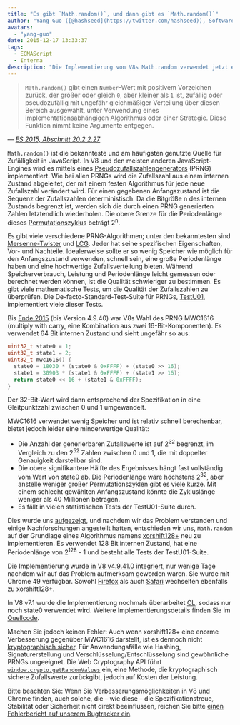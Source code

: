 ```yaml
---
title: "Es gibt `Math.random()`, und dann gibt es `Math.random()`"
author: "Yang Guo ([@hashseed](https://twitter.com/hashseed)), Softwareingenieur und Würfeldesigner"
avatars:
  - "yang-guo"
date: 2015-12-17 13:33:37
tags:
  - ECMAScript
  - Interna
description: "Die Implementierung von V8s Math.random verwendet jetzt einen Algorithmus namens xorshift128+, der die Zufälligkeit im Vergleich zur alten MWC1616-Implementierung verbessert."
---
```

> `Math.random()` gibt einen `Number`-Wert mit positivem Vorzeichen zurück, der größer oder gleich `0`, aber kleiner als `1` ist, zufällig oder pseudozufällig mit ungefähr gleichmäßiger Verteilung über diesen Bereich ausgewählt, unter Verwendung eines implementationsabhängigen Algorithmus oder einer Strategie. Diese Funktion nimmt keine Argumente entgegen.

<!--truncate-->
— _[ES 2015, Abschnitt 20.2.2.27](http://tc39.es/ecma262/#sec-math.random)_

`Math.random()` ist die bekannteste und am häufigsten genutzte Quelle für Zufälligkeit in JavaScript. In V8 und den meisten anderen JavaScript-Engines wird es mittels eines [Pseudozufallszahlengenerators](https://de.wikipedia.org/wiki/Pseudozufallszahlengenerator) (PRNG) implementiert. Wie bei allen PRNGs wird die Zufallszahl aus einem internen Zustand abgeleitet, der mit einem festen Algorithmus für jede neue Zufallszahl verändert wird. Für einen gegebenen Anfangszustand ist die Sequenz der Zufallszahlen deterministisch. Da die Bitgröße n des internen Zustands begrenzt ist, werden sich die durch einen PRNG generierten Zahlen letztendlich wiederholen. Die obere Grenze für die Periodenlänge dieses [Permutationszyklus](https://de.wikipedia.org/wiki/Zyklische_Permutation) beträgt 2<sup>n</sup>.

Es gibt viele verschiedene PRNG-Algorithmen; unter den bekanntesten sind [Mersenne-Twister](https://de.wikipedia.org/wiki/Mersenne-Twister) und [LCG](https://de.wikipedia.org/wiki/Lineare_Kongruenzmethode). Jeder hat seine spezifischen Eigenschaften, Vor- und Nachteile. Idealerweise sollte er so wenig Speicher wie möglich für den Anfangszustand verwenden, schnell sein, eine große Periodenlänge haben und eine hochwertige Zufallsverteilung bieten. Während Speicherverbrauch, Leistung und Periodenlänge leicht gemessen oder berechnet werden können, ist die Qualität schwieriger zu bestimmen. Es gibt viele mathematische Tests, um die Qualität der Zufallszahlen zu überprüfen. Die De-facto-Standard-Test-Suite für PRNGs, [TestU01](http://simul.iro.umontreal.ca/testu01/tu01.html), implementiert viele dieser Tests.

Bis [Ende 2015](https://github.com/v8/v8/blob/ceade6cf239e0773213d53d55c36b19231c820b5/src/js/math.js#L143) (bis Version 4.9.40) war V8s Wahl des PRNG MWC1616 (multiply with carry, eine Kombination aus zwei 16-Bit-Komponenten). Es verwendet 64 Bit internen Zustand und sieht ungefähr so aus:

```cpp
uint32_t state0 = 1;
uint32_t state1 = 2;
uint32_t mwc1616() {
  state0 = 18030 * (state0 & 0xFFFF) + (state0 >> 16);
  state1 = 30903 * (state1 & 0xFFFF) + (state1 >> 16);
  return state0 << 16 + (state1 & 0xFFFF);
}
```

Der 32-Bit-Wert wird dann entsprechend der Spezifikation in eine Gleitpunktzahl zwischen 0 und 1 umgewandelt.

MWC1616 verwendet wenig Speicher und ist relativ schnell berechenbar, bietet jedoch leider eine minderwertige Qualität:

- Die Anzahl der generierbaren Zufallswerte ist auf 2<sup>32</sup> begrenzt, im Vergleich zu den 2<sup>52</sup> Zahlen zwischen 0 und 1, die mit doppelter Genauigkeit darstellbar sind.
- Die obere signifikantere Hälfte des Ergebnisses hängt fast vollständig vom Wert von state0 ab. Die Periodenlänge wäre höchstens 2<sup>32</sup>, aber anstelle weniger großer Permutationszyklen gibt es viele kurze. Mit einem schlecht gewählten Anfangszustand könnte die Zykluslänge weniger als 40 Millionen betragen.
- Es fällt in vielen statistischen Tests der TestU01-Suite durch.

Dies wurde uns [aufgezeigt](https://medium.com/@betable/tifu-by-using-math-random-f1c308c4fd9d), und nachdem wir das Problem verstanden und einige Nachforschungen angestellt hatten, entschieden wir uns, `Math.random` auf der Grundlage eines Algorithmus namens [xorshift128+](http://vigna.di.unimi.it/ftp/papers/xorshiftplus.pdf) neu zu implementieren. Es verwendet 128 Bit internen Zustand, hat eine Periodenlänge von 2<sup>128</sup> - 1 und besteht alle Tests der TestU01-Suite.

Die Implementierung wurde [in V8 v4.9.41.0 integriert](https://github.com/v8/v8/blob/085fed0fb5c3b0136827b5d7c190b4bd1c23a23e/src/base/utils/random-number-generator.h#L102), nur wenige Tage nachdem wir auf das Problem aufmerksam geworden waren. Sie wurde mit Chrome 49 verfügbar. Sowohl [Firefox](https://bugzilla.mozilla.org/show_bug.cgi?id=322529#c99) als auch [Safari](https://bugs.webkit.org/show_bug.cgi?id=151641) wechselten ebenfalls zu xorshift128+.

In V8 v7.1 wurde die Implementierung nochmals überarbeitet [CL](https://chromium-review.googlesource.com/c/v8/v8/+/1238551/5), sodass nur noch state0 verwendet wird. Weitere Implementierungsdetails finden Sie im [Quellcode](https://source.chromium.org/chromium/chromium/src/+/main:v8/src/base/utils/random-number-generator.h;l=119?q=XorShift128&sq=&ss=chromium).

Machen Sie jedoch keinen Fehler: Auch wenn xorshift128+ eine enorme Verbesserung gegenüber MWC1616 darstellt, ist es dennoch nicht [kryptographisch sicher](https://en.wikipedia.org/wiki/Cryptographically_secure_pseudorandom_number_generator). Für Anwendungsfälle wie Hashing, Signaturerstellung und Verschlüsselung/Entschlüsselung sind gewöhnliche PRNGs ungeeignet. Die Web Cryptography API führt [`window.crypto.getRandomValues`](https://developer.mozilla.org/en-US/docs/Web/API/RandomSource/getRandomValues) ein, eine Methode, die kryptographisch sichere Zufallswerte zurückgibt, jedoch auf Kosten der Leistung.

Bitte beachten Sie: Wenn Sie Verbesserungsmöglichkeiten in V8 und Chrome finden, auch solche, die – wie diese – die Spezifikationstreue, Stabilität oder Sicherheit nicht direkt beeinflussen, reichen Sie bitte [einen Fehlerbericht auf unserem Bugtracker ein](https://bugs.chromium.org/p/v8/issues/entry?template=Defect%20report%20from%20user).
